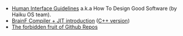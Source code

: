 - [Human Interface Guidelines](https://www.haiku-os.org/docs/HIG/index.xml) a.k.a How To Design Good Software (by Haiku OS team).
- [BrainF Compiler + JIT introduction](https://rodrigodd.github.io/2022/10/21/bf_compiler-part1.html) ([C++ version](https://eli.thegreenplace.net/2017/adventures-in-jit-compilation-part-1-an-interpreter))
- [The forbidden fruit of Github Repos](https://github.com/trimstray/the-book-of-secret-knowledge)
